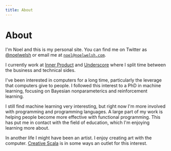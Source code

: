 ```yaml
---
title: About
---
```


# About

I'm Noel and this is my personal site. You can find me on Twitter as [\@noelwelsh](https://twitter.com/noelwelsh) or email me at [`noel@noelwelsh.com`](mailto:noel@noelwelsh.com).

I currently work at [Inner Product][inner-product] and [Underscore][underscore] where I split time between the business and technical sides.

I've been interested in computers for a long time, particularly the leverage that computers give to people. I followed this interest to a PhD in machine learning, focusing on Bayesian nonparameterics and reinforcement learning. 

I still find machine learning very interesting, but right now I'm more involved with programming and programming languages. A large part of my work is helping people become more effective with functional programming. This has put me in contact with the field of education, which I'm enjoying learning more about.

In another life I might have been an artist. I enjoy creating art with the computer. [Creative Scala][creative-scala] is in some ways an outlet for this interest.

[inner-product]: https://inner-product.com/
[underscore]: https://underscore.io/
[creative-scala]: https://creativescala.org/
